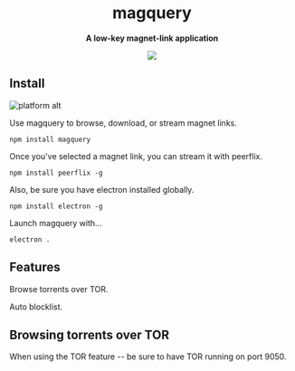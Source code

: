 <h1 align="center">magquery</h1>

<p align="center"><strong>A low-key magnet-link application</strong></p>
<p align="center"><img src="https://i.imgur.com/ylDscG4.png" /></p>

## Install ##
![platform alt](https://img.shields.io/badge/platform-windows%20|%20linux%20|%20osx-blue.svg)


Use magquery to browse, download, or stream magnet links.

```
npm install magquery
```

Once you've selected a magnet link, you can stream it with peerflix.

```
npm install peerflix -g
```

Also, be sure you have electron installed globally.

```
npm install electron -g
```

Launch magquery with...

```
electron .
```

## Features

Browse torrents over TOR.

Auto blocklist.

## Browsing torrents over TOR

When using the TOR feature -- be sure to have TOR running on port 9050.
